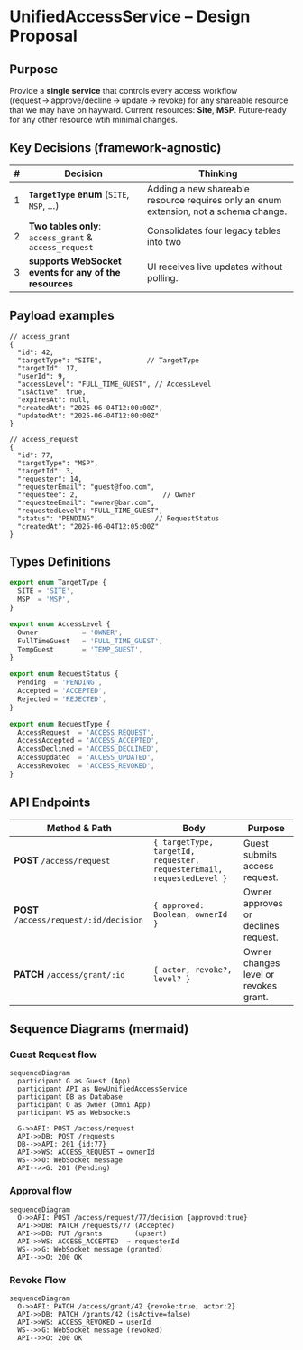 # UnifiedAccessService – Design Proposal

## Purpose

Provide a **single service** that controls every access workflow (request → approve/decline → update → revoke) for any shareable resource that we may have on hayward.
Current resources: **Site**, **MSP**. Future‑ready for any other resource wtih minimal changes.

## Key Decisions (framework‑agnostic)

| # | Decision                                                       | Thinking                                                                                     |
| - | -------------------------------------------------------------- | -------------------------------------------------------------------------------------------- |
| 1 | **`TargetType` enum** (`SITE`, `MSP`, …)                       | Adding a new shareable resource requires only an enum extension, not a schema change.        |
| 2 | **Two tables only**: `access_grant` & `access_request`         | Consolidates four legacy tables into two                                                     | 
| 3 | **supports WebSocket events for any of the resources**         | UI receives live updates without polling.                                                    |

## Payload examples 

```jsonc
// access_grant
{
  "id": 42,
  "targetType": "SITE",           // TargetType
  "targetId": 17,
  "userId": 9,
  "accessLevel": "FULL_TIME_GUEST", // AccessLevel
  "isActive": true,
  "expiresAt": null,
  "createdAt": "2025-06-04T12:00:00Z",
  "updatedAt": "2025-06-04T12:00:00Z"
}

// access_request
{
  "id": 77,
  "targetType": "MSP",
  "targetId": 3,
  "requester": 14,
  "requesterEmail": "guest@foo.com",
  "requestee": 2,                     // Owner 
  "requesteeEmail": "owner@bar.com",
  "requestedLevel": "FULL_TIME_GUEST",
  "status": "PENDING",              // RequestStatus
  "createdAt": "2025-06-04T12:05:00Z"
}
```


## Types Definitions

```ts
export enum TargetType {
  SITE = 'SITE',
  MSP  = 'MSP',
}

export enum AccessLevel {
  Owner           = 'OWNER',            
  FullTimeGuest   = 'FULL_TIME_GUEST', 
  TempGuest       = 'TEMP_GUEST',      
}

export enum RequestStatus {
  Pending  = 'PENDING',
  Accepted = 'ACCEPTED',
  Rejected = 'REJECTED',
}

export enum RequestType {
  AccessRequest  = 'ACCESS_REQUEST',
  AccessAccepted = 'ACCESS_ACCEPTED',
  AccessDeclined = 'ACCESS_DECLINED',
  AccessUpdated  = 'ACCESS_UPDATED',
  AccessRevoked  = 'ACCESS_REVOKED',
}

```


## API Endpoints

| Method & Path                           | Body                                                                  | Purpose                                             |
| --------------------------------------- | --------------------------------------------------------------------- | --------------------------------------------------- |
| **POST** `/access/request`              | `{ targetType, targetId, requester, requesterEmail, requestedLevel }` | Guest submits access request.                       |
| **POST** `/access/request/:id/decision` | `{ approved: Boolean, ownerId }`                                      | Owner approves or declines request.                 |
| **PATCH** `/access/grant/:id`           | `{ actor, revoke?, level? }`                                          | Owner changes level or revokes grant.               |

## Sequence Diagrams (mermaid)

### Guest Request flow

```mermaid
sequenceDiagram
  participant G as Guest (App)
  participant API as NewUnifiedAccessService 
  participant DB as Database
  participant O as Owner (Omni App)
  participant WS as Websockets

  G->>API: POST /access/request
  API->>DB: POST /requests   
  DB-->>API: 201 {id:77}
  API->>WS: ACCESS_REQUEST → ownerId
  WS-->>O: WebSocket message
  API-->>G: 201 (Pending)
```

### Approval flow

```mermaid
sequenceDiagram
  O->>API: POST /access/request/77/decision {approved:true}
  API->>DB: PATCH /requests/77 (Accepted)
  API->>DB: PUT /grants        (upsert)
  API->>WS: ACCESS_ACCEPTED  → requesterId
  WS-->>G: WebSocket message (granted)
  API-->>O: 200 OK
```
### Revoke Flow 

```mermaid
sequenceDiagram
  O->>API: PATCH /access/grant/42 {revoke:true, actor:2}
  API->>DB: PATCH /grants/42 (isActive=false)
  API->>WS: ACCESS_REVOKED → userId
  WS-->>G: WebSocket message (revoked)
  API-->>O: 200 OK
```

